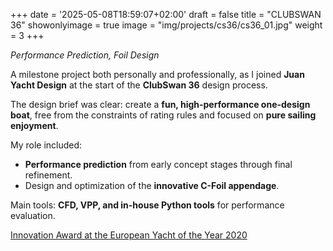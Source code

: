+++
date = '2025-05-08T18:59:07+02:00'
draft = false
title = "CLUBSWAN 36"
showonlyimage = true
image = "img/projects/cs36/cs36_01.jpg"
weight = 3
+++

*Performance Prediction, Foil Design*

<!--more-->

A milestone project both personally and professionally, as I joined **Juan Yacht Design** at the start of the **ClubSwan 36** design process.

The design brief was clear: create a **fun, high-performance one-design boat**, free from the constraints of rating rules and focused on **pure sailing enjoyment**.

My role included:
* **Performance prediction** from early concept stages through final refinement.
* Design and optimization of the **innovative C-Foil appendage**.

Main tools: **CFD, VPP, and in-house Python tools** for performance evaluation.

[Innovation Award at the European Yacht of the Year 2020](https://www.nautorswan.com/news/2020/01/clubswan-36-wins-the-innovation-award-at-european-yacht-of-the-year-2020/)


